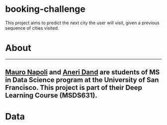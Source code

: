# booking-challenge
This project aims to predict the next city the user will visit, given a previous sequence of cities visited.

# About <br>
---
[Mauro Napoli](https://github.com/MauroDNapoli) and [Aneri Dand](https://github.com/aneridand) are students of MS in Data Science program at the University of San Francisco. This project is part of their Deep Learning Course (MSDS631). <br>
---
# Data <br>

